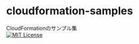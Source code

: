 # cloudformation-samples

CloudFormationのサンプル集  
[![MIT License](http://img.shields.io/badge/license-MIT-blue.svg?style=flat)](LICENSE)
